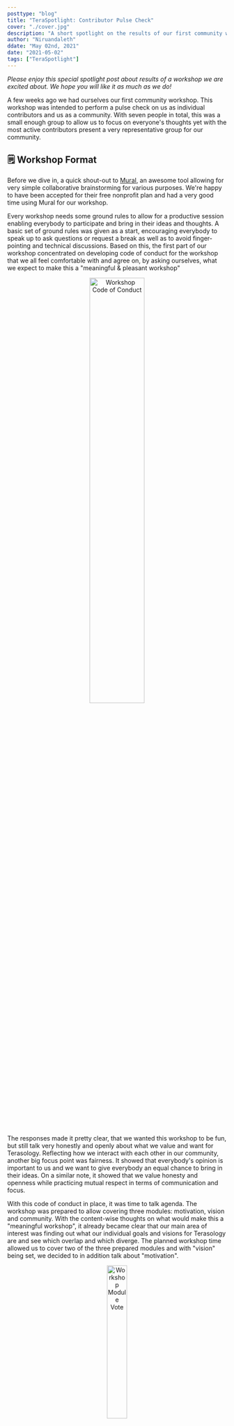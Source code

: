 ```yaml
---
posttype: "blog"
title: "TeraSpotlight: Contributor Pulse Check"
cover: "./cover.jpg"
description: "A short spotlight on the results of our first community workshop targeting what motivates us and what we envision for Terasology's future."
author: "Niruandaleth"
ddate: "May 02nd, 2021"
date: "2021-05-02"
tags: ["TeraSpotlight"]
---
```


_Please enjoy this special spotlight post about results of a workshop we are excited about. We hope you will like it as much as we do!_

A few weeks ago we had ourselves our first community workshop.
This workshop was intended to perform a pulse check on us as individual contributors and us as a community.
With seven people in total, this was a small enough group to allow us to focus on everyone's thoughts yet with the most active contributors present a very representative group for our community.

## 🗒️ Workshop Format

Before we dive in, a quick shout-out to [Mural](https://www.mural.co/), an awesome tool allowing for very simple collaborative brainstorming for various purposes.
We're happy to have been accepted for their free nonprofit plan and had a very good time using Mural for our workshop.

Every workshop needs some ground rules to allow for a productive session enabling everybody to participate and bring in their ideas and thoughts.
A basic set of ground rules was given as a start, encouraging everybody to speak up to ask questions or request a break as well as to avoid finger-pointing and technical discussions.
Based on this, the first part of our workshop concentrated on developing code of conduct for the workshop that we all feel comfortable with and agree on, by asking ourselves, what we expect to make this a "meaningful & pleasant workshop"

<div align="center">
    <img src="./workshop-code-of-conduct.jpg" alt="Workshop Code of Conduct" width="50%"/>
</div>

The responses made it pretty clear, that we wanted this workshop to be fun, but still talk very honestly and openly about what we value and want for Terasology.
Reflecting how we interact with each other in our community, another big focus point was fairness.
It showed that everybody's opinion is important to us and we want to give everybody an equal chance to bring in their ideas.
On a similar note, it showed that we value honesty and openness while practicing mutual respect in terms of communication and focus.

With this code of conduct in place, it was time to talk agenda.
The workshop was prepared to allow covering three modules: motivation, vision and community.
With the content-wise thoughts on what would make this a "meaningful workshop", it already became clear that our main area of interest was finding out what our individual goals and visions for Terasology are and see which overlap and which diverge.
The planned workshop time allowed us to cover two of the three prepared modules and with "vision" being set, we decided to in addition talk about "motivation".

<div align="center">
    <img src="./workshop-module-interest.jpg" alt="Workshop Module Vote" width="30%"/>
</div>

With these interactive conduct and agenda alignments done, both modules followed a very similar structure.
For each module, we started with a fun little "spirit animal" icebreaker exercise asking everybody to post a picture of an animal describing how they view or feel about something 🐾
Afterwards, we had five different prompts to self-reflect on, aimed at being very honest to ourselves and explore our personal opinions and thoughts.
For each of these prompts, everyone first got some "alone-time" to self-reflect and answer before we made all notes visible to everybody else.
The second step for each of these prompts was then to read through everything, clarify anything that was unclear and try to cluster everything.
The clustering allowed us to identify areas of overlap, showing what's important to us collectively, but also areas of divergence, showing individual motivations and visions.

## 🔥 Motivation

This first workshop module was all about motivation:

- what motivates us to work on an open source project?
- what made us join and stay with the Terasology community?
- what factors demotivate and motivate us when working on Terasology?

### 🐾 Contributor Spirit Animals

Each of us is an individual human being with different character, mindset, goals and dreams.
We act and contribute in different ways and for different reasons.
This is why, the first question we asked ourselves was: "Which animal do I feel like when contributing to Terasology?"

From ant to elephant, from whale to platypus, from peacock to ant-eater - the spirit animals representing us contributing to Terasology were as different as we are as people.
While some of us run around all busy, working on a lot of different topics and areas, others prefer to contribute with large changes with long term goals.
Some even do both, being rather casual for a while and then bursting out in activity.
At the same time, some of us like to produce fancy, visible features and show them off, while others concentrate on "eating" bugs or work behind the scenes to keep the community going.

<div align="center">
    <img src="./contributor-spirit-animals.jpg" alt="Which animal do I feel like when contributing to Terasology?" width="50%"/>
</div>

### 🔍 Project Requirements

Most of us already contribute to open source projects for several years and learned what we like in a project and what we don't.
In this light, we self-reflected on the following prompt: "If I'd start Open Source contribution now, I'd look for a project, that ..."

After writing down whatever came to mind, we found a hand full of clusters that sum up our thoughts pretty nicely:

- **User Focus** - we value both, an existing user base and that we ourselves use what we work on
- **Community** - a welcoming, open, active and knowledgeable community is as important to us as good organization and a low entry-barrier
- **Potential** - it's important to us that we see the potential for growth and adoption by users
- **Match to Interests** - we actually like it when topics, tools and technology we deal with at work and in our free time blend well and we can use the resulting synergies to improve and become more experienced
- **Nerdiness** - we're drawn to interesting yet quality-improving tools and languages and technical challenges that give us the opportunity to grow

### 💚 Terasology and Us

All these thoughts about what we would look for in a project if we'd start contributing to open source now, brings up the question of whether that's also reflected in why we joined Terasology.
So it was time to revisit what motivated us to join Terasology and the paths that led us here in the first place.
Further, we reflected on our relationship to Terasology - what Terasology as a project currently is to us and what keeps us bound to it.

The responses to the "I joined Terasology to ..." varied quite a bit, but still we were able to find a few patterns in our clustering activity.
While most of us participated in GSoC and stumbled upon Terasology in the process of looking for a suitable project to contribute to, others learned about it in different ways or, in the case of Cervator our project lead, were around from the very start.
The clusters of the previous reflection also showed up again here - many of us joined for any or multiple of the following reasons:

- to help realize the project's potential of becoming a game we ourselves (would like to) play 🕹️
- to enable others to build on it, create an alternative to Minecraft or just "have a frame to paint in" 🎨
- to learn and improve our skills 🎓
- to meet people with similar interest 👨‍💻👩‍💻
- to work on something we're interested in 🤓

Most of these are nostalgic memories on the positive intentions and expectations that led us to join Terasology.
So next it was time to be honest to ourselves and enter the present time and with it our current feelings towards our project.
The thoughts triggered by the "Terasology currently is to me ..." prompt showed a lot of love and heartfelt bond with Terasology, but also brought up a first taste of what we're unhappy with and what concerns us:

<div align="center">
    "Terasology is a <b>tech playground</b>"
</div>

Terasology is a place to learn and grow.
It offers a lot of different areas to "self-actualize", to experiment, improve and grow as a coder, as a software developer, as a person.
It also impressively highlights the intricacies of Java and Gradle and poses interesting programming problems and space for architectural discussions and design.

<div align="center">
"Terasology is a <b>tech demo</b>"
</div>

All these different areas for self-actualization and experimenting and our ambition to make everybody happy took their toll on Terasology's "state".
We are struggling and are in search of both an identity and a player base.
Frankly put, our codebase is quite broken and more a proof of concept than an actual game.

<div align="center">
"Terasology is <b>our drive & ambition</b>"
</div>

In the midst of all these challenges, the important thing is that we're still willing to continue working on it.
We are aware of the state of our codebase, but we still see the potential, we see what it could become one day.
So we continue to put in the work, fix bugs, improve architecture, documentation and code and try to motivate more people to join the effort.

<div align="center">
"Terasology is <b>our brand</b>"
</div>

Why do we even bother, you ask? Because we love Terasology.
Especially in the current "scary world of 2020/2021", Terasology for us is an anchor of stability, a refuge to code in and a hiding place from all the real-world mess.
For us, it's our main non-work activity and a regular part of our weekly focus time off the clock.
We consider ourselves a community of friends and deeply care for our project.

### 🔥 "Yay"s & "Ney"s 🧯

Albeit all the love and care, naturally there are factors that demotivate us and slow down our drive.
The responses to the "When contributing to Terasology, I'm demotivated by/when ..." prompt brought to light both technical and non-technical factors:

- **Review Load** - efforts often stall due to PRs sitting around unmerged because nobody reviews them - and the few people that do review often don't find time for anything else
- **Lack of Focus** - our recent attempts to channel and streamline our efforts to finish more complex stabilization topics one by one instead of starting multiple ones in parallel that conflict or compete for resources are somewhat successful but we still have a long way to go
- **Complexity** - the sheer size of our codebase requires constant upkeep and makes it hard to troubleshoot and understand yet easy to break things by accident
- **Lack of Usability & Adoption** - being more of a tech demo and less of a game, Terasology lacks usability which results in low attention from players
- **(Inter-)Personal Issues** - as an open and international community, there's always potential for personal conflicts due to poor wording or language barriers, cultural differences as well as differing opinions
- **Lack of Time** - irrespective of student, employed or parent, all of us would love to have more time to spend on Terasology

Fortunately, there are many aspects that counter these demotivating issues and motivate us time and again to stick with the project and keep it going.
In response to the "When contributing to Terasology, I'm motivated by/when ..." prompt, we collected the following factors that boost our motivation:

- ✨ **Technology** - we love it to share interesting things, play around with new tools and tech and find a shiny new use for some piece of logic that's been around a while
- 💪 **Achievements** - getting things done, solving problems, finally fixing "that bug" - improving and seeing how much we achieved recently is a big motivator for us
- 🧐 **Responsibility** - we don't like to point fingers, but we share the feeling that it's our responsibility to fix a bug we feel is our fault and this drives us both to investigate and fix it and to test our contributions even more thoroughly the next time
- 🤝 **Activity & Collaboration** - we are motivated by working together as a team and more people joining our cause allowing for even more progress and achievements
- 🤗 **Appreciation** - visibility outside of our community in posts and videos as well as inside of it when people enthusiastically share what they've worked on or that they tried something and it worked out nicely - this really makes us all smiles 😊
- 🚀 **Vision** - sharing the crazy dreamland ideas we have and getting everybody excited about what Terasology could become keeps up the spirit and belief in our cause

## 🔮 Vision

Fully motivated by the first module, in this second workshop module we set out to try to understand what our vision for Terasology is:

- how do we (want to) stand out?
- what would we like to change and work on?
- how do we feel about Terasology's future?
- who do we want Terasology to be built for?

### 🐾 Terasology Spirit Animal

Based on all the different areas of Terasology we work on, we see Terasology from different perspectives.
Based on all the different dreams, wishes and ideas we have for Terasology, we see it in a different light.
So the first question we asked ourselves in the context of our vision for Terasology was: "Which animal describes what you would like Terasology to become?"

From butterfly to dragon, from bee to peacock, from owl-bear over spider-pig to egg-laying-wool-milk-sow, again the variety of spirit animals was creative and astounding.
The most present associated attributes were an attractive and recognizable identity and a large diversity with many pieces that all are useful and work together to build a powerful entity.
Further, maturity and the transition required to get there was an important topic, too.

<div align="center">
    <img src="./terasology-spirit-animals.jpg" alt="Which animal describes what you would like Terasology to become?" width="50%"/>
</div>

### 💸 Selling Point

We don't want to be yet another Minecraft clone, we want to be Terasology. But what is it that sets Terasology apart?
This is what we reflected on in the following prompt: "Terasology stands out from other voxel (engine) projects in that ..."
Here's what we see as our current "selling points":

- **History** - Terasology is around for almost a decade now (that's longer than quite some start-up companies), so we definitely have long-time project and community management experience to show for 👔
- **Repository/Contributor Ratio** - mainly a tongue-in-cheek comment, we indeed have quite a number of repositories with currently unfortunately only a low number of very active contributors - resulting in a lot of space to self-actualize yourself 😜
- **Openness** - our community is both, very open to new collaborators and in general not strictly steered - everybody is free to work on what they like, although we are happy about any contributors that want to join our coordinated efforts 💪
- **Modding** - Terasology is highly focused on a modular (ECS-based) approach allowing to "make more out of it than just a voxel engine demo" 🤓

### ✨ Genie in a Bottle

Have you ever worked on something and wished you could just snap your finger and make something happen?
Us, too. So in response to the "If I could change one thing about Terasology with the snap of a finger, I'd change ..." we came up with the following:

- reduced complexity, both in terms of the amount of repositories and the amount of abstraction
- increased consistency, both in terms of documentation and visuals like menu theme, icon style or generally a full-fledged functional and powerful UI framework
- integrated infrastructure, both for testing and multi-repo builds and continuous integration

### 💚 Personal Plans

Next to all the upkeep we do, it's important for our vision to understand, what everybody would like to (be able to) work on.
The responses to the "I would like to spend Terasology time on ..." again showed a lot of overlap:

- **Architecture & Logistics** - we want to fix our codebase by improving architecture and concepts, document them and finish the backbone of automation that supports our build, test and release processes
- **UI & UX** - we want to work on finding our visual identity by taking time to work on design and assets, customize our UI and improve our user experience issues
- **Stability** - we want to fix bugs and get our codebase into a more stable and usable state
- **Dreamland Craziness** - everything from in-game automation to flying cars, we'd love to implement more cool features and provide more end-user content
- **Community Activity** - we want to collaborate and explore new concepts and opportunities, chat and share what we work on, and first and foremost play our game together with our community more often

### 🔮 Terasology's Future

The combination of personal plans and the awareness, that the current state may be far from being able to act on them, created a lot of different emotions when thinking about the future of Terasology.
Both, hope and concerns were the tenor of the responses to the "When I think about Terasology's future, I ..." prompt.

<div align="center">
"I feel a <b>mix of excitement and dread</b>"
</div>

There's definitely a chance of us falling back into old patterns, getting less stable again or being stuck in the past due to not enough time to turn things around.
However, we do have a lot of potential and although likely being (expectedly) never truly finished, we will never run out of ideas on how to improve.

<div align="center">
"I hope that Terasology will be a <b>playable game with a strong identity</b>"
</div>

It already became obvious in the motivation module, but here it was again: We desperately want Terasology to become more than a tech demo and more than a Minecraft clone.
We want it to be a game that's attractive to play, both for us as for people outside of our community - a game that we can spend hundreds of hours playing.
And we want it to have it's own recognizable identity to escape the stereotype of "yet another Minecraft clone".

<div align="center">
"I hope that more people will enjoy Terasology as <b>a platform for their projects</b>"
</div>

One of the main reasons behind our very modular approach has always been the goal to enable others to build on Terasology.
We want it to be a platform that can be adopted as the basis for new games and to generally "build nice things".

### 🎯 Target Audience

During this module on our vision for Terasology, we though a lot about what sets us apart, what we want to work on and change and what we see in our crystal balls when we look into Terasology's future.
All of those and the target group for which we build Terasology are dependant on each other, which is why we tried to state our personal views on the "In my opinion the target group of Terasology should be ..." prompt.

- **Learners** - no matter if student, developer, designer - anybody that is willing to find their footing in game development and want to embrace this in a free and open community is welcome
- **Modders** - 3rd party developers that want to implement their ideas and visions, change a voxel game to their liking, expand on their own projects or just want a (starting) place to experiment are welcome
- **Players** - we want to be a strong option for players looking for collaborative, creative and open-world voxel sandbox games

## 💪 Follow-Ups

This workshop aimed at performing a pulse check on us as individual contributors as well as as a community and I personally believe, that it achieved that goal.
However, after working on the "motivation" and "vision" modules, we felt like something was missing.
The nature of a pulse check is to collect a first set of information about the mood in a community and identify on a rather high level what's already working well and where there's room for improvement.
In this workshop we collected this information and through the clustering already identified both working and problematic aspects of our community and contributing to our project.
However, this clustering is only an intermediate step and we need to go beyond this.

Our first follow-up is this workshop summary, to broadcast our findings and encourage everybody to share their thoughts on it and join the cause.
A second follow-up will be documenting our shared "values" (irrespective of whether we already live by them or are working on getting there) we identified as well as our shared vision for Terasology.
The third step will be drilling down on the high-level areas.
On one hand, this includes the areas for improvement that we identified and agreed on, in order to leverage the momentum of interest and motivation to figure out what we can do to actually make a change there.
On the other hand, this includes topics that we diverged on, in order to find a collaborative way to satisfy all our needs while also agreeing on at least a rough course to sail on and avoid pulling on different ends of the same rope.

Here's a (non-exhaustive) list of examples for possible future workshop topics:

- putting ourselves into the shoes of potential players
- putting ourselves into the shoes of potential modders & contributors
- retrospective on GSoC
- brainstorming on code style
